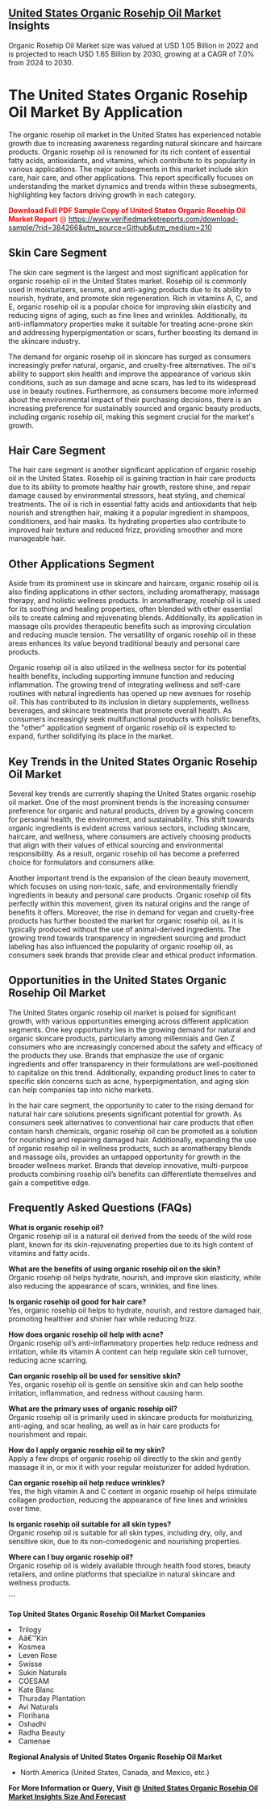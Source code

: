 <h2><a href="https://www.verifiedmarketreports.com/download-sample/?rid=384266&amp;utm_source=Github&amp;utm_medium=210" target="_blank">United States Organic Rosehip Oil Market</a> Insights</h2><p>Organic Rosehip Oil Market size was valued at USD 1.05 Billion in 2022 and is projected to reach USD 1.65 Billion by 2030, growing at a CAGR of 7.0% from 2024 to 2030.</p><p><h1>The United States Organic Rosehip Oil Market By Application</h1><p>The organic rosehip oil market in the United States has experienced notable growth due to increasing awareness regarding natural skincare and haircare products. Organic rosehip oil is renowned for its rich content of essential fatty acids, antioxidants, and vitamins, which contribute to its popularity in various applications. The major subsegments in this market include skin care, hair care, and other applications. This report specifically focuses on understanding the market dynamics and trends within these subsegments, highlighting key factors driving growth in each category. <p><span class=""><span style="color: #ff0000;"><strong>Download Full PDF Sample Copy of United States Organic Rosehip Oil Market Report</strong> @ </span><a href="https://www.verifiedmarketreports.com/download-sample/?rid=384266&amp;utm_source=Github&amp;utm_medium=210" target="_blank">https://www.verifiedmarketreports.com/download-sample/?rid=384266&amp;utm_source=Github&amp;utm_medium=210</a></span></p></p><h2>Skin Care Segment</h2><p>The skin care segment is the largest and most significant application for organic rosehip oil in the United States market. Rosehip oil is commonly used in moisturizers, serums, and anti-aging products due to its ability to nourish, hydrate, and promote skin regeneration. Rich in vitamins A, C, and E, organic rosehip oil is a popular choice for improving skin elasticity and reducing signs of aging, such as fine lines and wrinkles. Additionally, its anti-inflammatory properties make it suitable for treating acne-prone skin and addressing hyperpigmentation or scars, further boosting its demand in the skincare industry.</p><p>The demand for organic rosehip oil in skincare has surged as consumers increasingly prefer natural, organic, and cruelty-free alternatives. The oil's ability to support skin health and improve the appearance of various skin conditions, such as sun damage and acne scars, has led to its widespread use in beauty routines. Furthermore, as consumers become more informed about the environmental impact of their purchasing decisions, there is an increasing preference for sustainably sourced and organic beauty products, including organic rosehip oil, making this segment crucial for the market's growth.</p><h2>Hair Care Segment</h2><p>The hair care segment is another significant application of organic rosehip oil in the United States. Rosehip oil is gaining traction in hair care products due to its ability to promote healthy hair growth, restore shine, and repair damage caused by environmental stressors, heat styling, and chemical treatments. The oil is rich in essential fatty acids and antioxidants that help nourish and strengthen hair, making it a popular ingredient in shampoos, conditioners, and hair masks. Its hydrating properties also contribute to improved hair texture and reduced frizz, providing smoother and more manageable hair.</p><p Organic rosehip oil’s ability to balance the scalp’s oil production further supports its application in hair care. It is increasingly included in formulations designed for dry, damaged, or brittle hair, as it helps restore moisture and vitality. The segment is expected to continue growing due to rising consumer awareness about natural hair care products that provide effective solutions without harsh chemicals. As the clean beauty movement gains momentum, the demand for organic and chemical-free ingredients like rosehip oil is anticipated to increase in the hair care market.</p><h2>Other Applications Segment</h2><p>Aside from its prominent use in skincare and haircare, organic rosehip oil is also finding applications in other sectors, including aromatherapy, massage therapy, and holistic wellness products. In aromatherapy, rosehip oil is used for its soothing and healing properties, often blended with other essential oils to create calming and rejuvenating blends. Additionally, its application in massage oils provides therapeutic benefits such as improving circulation and reducing muscle tension. The versatility of organic rosehip oil in these areas enhances its value beyond traditional beauty and personal care products.</p><p>Organic rosehip oil is also utilized in the wellness sector for its potential health benefits, including supporting immune function and reducing inflammation. The growing trend of integrating wellness and self-care routines with natural ingredients has opened up new avenues for rosehip oil. This has contributed to its inclusion in dietary supplements, wellness beverages, and skincare treatments that promote overall health. As consumers increasingly seek multifunctional products with holistic benefits, the "other" application segment of organic rosehip oil is expected to expand, further solidifying its place in the market.</p><h2>Key Trends in the United States Organic Rosehip Oil Market</h2><p>Several key trends are currently shaping the United States organic rosehip oil market. One of the most prominent trends is the increasing consumer preference for organic and natural products, driven by a growing concern for personal health, the environment, and sustainability. This shift towards organic ingredients is evident across various sectors, including skincare, haircare, and wellness, where consumers are actively choosing products that align with their values of ethical sourcing and environmental responsibility. As a result, organic rosehip oil has become a preferred choice for formulators and consumers alike.</p><p>Another important trend is the expansion of the clean beauty movement, which focuses on using non-toxic, safe, and environmentally friendly ingredients in beauty and personal care products. Organic rosehip oil fits perfectly within this movement, given its natural origins and the range of benefits it offers. Moreover, the rise in demand for vegan and cruelty-free products has further boosted the market for organic rosehip oil, as it is typically produced without the use of animal-derived ingredients. The growing trend towards transparency in ingredient sourcing and product labeling has also influenced the popularity of organic rosehip oil, as consumers seek brands that provide clear and ethical product information.</p><h2>Opportunities in the United States Organic Rosehip Oil Market</h2><p>The United States organic rosehip oil market is poised for significant growth, with various opportunities emerging across different application segments. One key opportunity lies in the growing demand for natural and organic skincare products, particularly among millennials and Gen Z consumers who are increasingly concerned about the safety and efficacy of the products they use. Brands that emphasize the use of organic ingredients and offer transparency in their formulations are well-positioned to capitalize on this trend. Additionally, expanding product lines to cater to specific skin concerns such as acne, hyperpigmentation, and aging skin can help companies tap into niche markets.</p><p>In the hair care segment, the opportunity to cater to the rising demand for natural hair care solutions presents significant potential for growth. As consumers seek alternatives to conventional hair care products that often contain harsh chemicals, organic rosehip oil can be promoted as a solution for nourishing and repairing damaged hair. Additionally, expanding the use of organic rosehip oil in wellness products, such as aromatherapy blends and massage oils, provides an untapped opportunity for growth in the broader wellness market. Brands that develop innovative, multi-purpose products combining rosehip oil’s benefits can differentiate themselves and gain a competitive edge.</p><h2>Frequently Asked Questions (FAQs)</h2><p><b>What is organic rosehip oil?</b><br>Organic rosehip oil is a natural oil derived from the seeds of the wild rose plant, known for its skin-rejuvenating properties due to its high content of vitamins and fatty acids.</p><p><b>What are the benefits of using organic rosehip oil on the skin?</b><br>Organic rosehip oil helps hydrate, nourish, and improve skin elasticity, while also reducing the appearance of scars, wrinkles, and fine lines.</p><p><b>Is organic rosehip oil good for hair care?</b><br>Yes, organic rosehip oil helps to hydrate, nourish, and restore damaged hair, promoting healthier and shinier hair while reducing frizz.</p><p><b>How does organic rosehip oil help with acne?</b><br>Organic rosehip oil’s anti-inflammatory properties help reduce redness and irritation, while its vitamin A content can help regulate skin cell turnover, reducing acne scarring.</p><p><b>Can organic rosehip oil be used for sensitive skin?</b><br>Yes, organic rosehip oil is gentle on sensitive skin and can help soothe irritation, inflammation, and redness without causing harm.</p><p><b>What are the primary uses of organic rosehip oil?</b><br>Organic rosehip oil is primarily used in skincare products for moisturizing, anti-aging, and scar healing, as well as in hair care products for nourishment and repair.</p><p><b>How do I apply organic rosehip oil to my skin?</b><br>Apply a few drops of organic rosehip oil directly to the skin and gently massage it in, or mix it with your regular moisturizer for added hydration.</p><p><b>Can organic rosehip oil help reduce wrinkles?</b><br>Yes, the high vitamin A and C content in organic rosehip oil helps stimulate collagen production, reducing the appearance of fine lines and wrinkles over time.</p><p><b>Is organic rosehip oil suitable for all skin types?</b><br>Organic rosehip oil is suitable for all skin types, including dry, oily, and sensitive skin, due to its non-comedogenic and nourishing properties.</p><p><b>Where can I buy organic rosehip oil?</b><br>Organic rosehip oil is widely available through health food stores, beauty retailers, and online platforms that specialize in natural skincare and wellness products.</p>```</p><p><strong>Top United States Organic Rosehip Oil Market Companies</strong></p><div data-test-id=""><p><li>Trilogy</li><li> Aâ€™Kin</li><li> Kosmea</li><li> Leven Rose</li><li> Swisse</li><li> Sukin Naturals</li><li> COESAM</li><li> Kate Blanc</li><li> Thursday Plantation</li><li> Avi Naturals</li><li> Florihana</li><li> Oshadhi</li><li> Radha Beauty</li><li> Camenae</li></p><div><strong>Regional Analysis of&nbsp;United States Organic Rosehip Oil Market</strong></div><ul><li dir="ltr"><p dir="ltr">North America&nbsp;(United States, Canada, and Mexico, etc.)</p></li></ul><p><strong>For More Information or Query, Visit @&nbsp;</strong><strong><a href="https://www.verifiedmarketreports.com/product/organic-rosehip-oil-market/?utm_source=Github&amp;utm_medium=210" target="_blank">United States Organic Rosehip Oil Market Insights Size And Forecast</a></strong></p></div>

